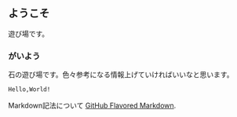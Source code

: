## ようこそ

遊び場です。
### がいよう

石の遊び場です。色々参考になる情報上げていければいいなと思います。

```markdown
Hello,World!
```

Markdown記法について [GitHub Flavored Markdown](https://guides.github.com/features/mastering-markdown/).